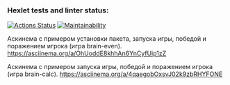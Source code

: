 ### Hexlet tests and linter status:
[![Actions Status](https://github.com/AllegroGH/frontend-project-44/workflows/hexlet-check/badge.svg)](https://github.com/AllegroGH/frontend-project-44/actions)
[![Maintainability](https://api.codeclimate.com/v1/badges/6c7d4064a21c6070672c/maintainability)](https://codeclimate.com/github/AllegroGH/frontend-project-44/maintainability)

Аскинема с примером установки пакета, запуска игры, победой и поражением игрока (игра brain-even).
https://asciinema.org/a/OhUoddE8khhAn6YnCyfUip1zZ

Аскинема с примером запуска игры, победой и поражением игрока (игра brain-calc).
https://asciinema.org/a/4qaegobOxsvJ02k9zbRHYFONE
